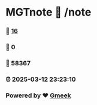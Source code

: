 # MGTnote :link: /note 
### :page_facing_up: [16](/note/tag.html) 
### :speech_balloon: 0 
### :hibiscus: 58367 
### :alarm_clock: 2025-03-12 23:23:10 
### Powered by :heart: [Gmeek](https://github.com/Meekdai/Gmeek)
